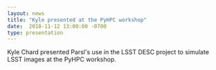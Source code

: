 ```yaml
---
layout: news
title: "Kyle presented at the PyHPC workshop"
date:  2018-11-12 13:00:00 -0700
type: presentation
---
```


Kyle Chard presented Parsl's use in the LSST DESC project to simulate LSST images at the PyHPC workshop.
